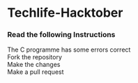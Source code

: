 # Techlife-Hacktober

### Read the following Instructions

The C programme has some errors correct<br>
Fork the repository<br>
Make the changes<br>
Make a pull request<br>
